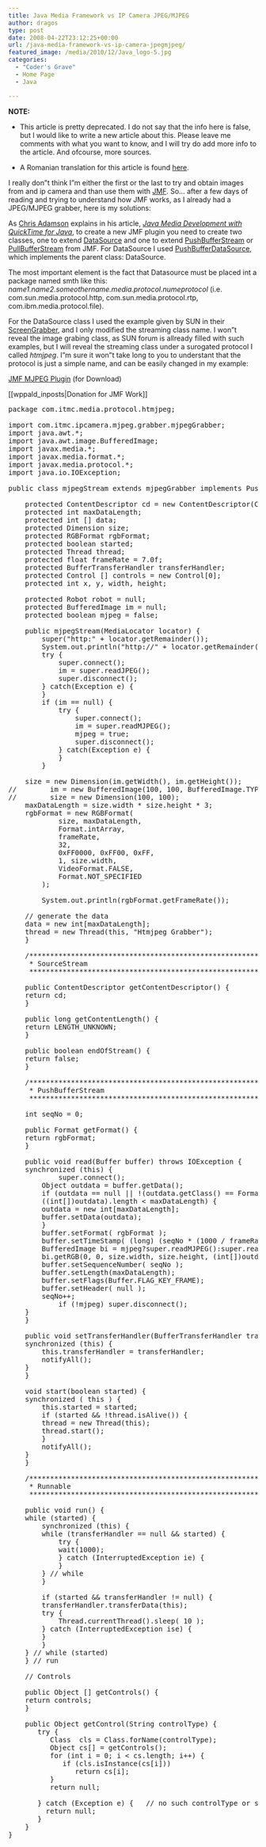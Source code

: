 ```yaml
---
title: Java Media Framework vs IP Camera JPEG/MJPEG
author: dragos
type: post
date: 2008-04-22T23:12:25+00:00
url: /java-media-framework-vs-ip-camera-jpegmjpeg/
featured_image: /media/2010/12/Java_logo-5.jpg
categories:
  - "Coder's Grave"
  - Home Page
  - Java

---
```

**NOTE:**
  
+ This article is pretty deprecated. I do not say that the info here is false, but I would like to write a new article about this. Please leave me comments with what you want to know, and I will try do add more info to the article. And ofcourse, more sources.<!--more-->


  
+ A Romanian translation for this article is found [here][1].

I really don&#8221;t think I&#8221;m either the first or the last to try and obtain images from and ip camera and than use them with <a title="Java Media Framework" href="http://www.google.ro/url?sa=t&ct=res&cd=1&url=http%3A%2F%2Fjava.sun.com%2Fproducts%2Fjava-media%2Fjmf%2F&ei=kbcHSNCXGJygmwPmwKyCBQ&usg=AFQjCNHFWA3xDh0qc9PpUvRQB83F9rl9sw&sig2=oaN-RciWsAPLPXVf8C3E8w" target="_blank" rel="noopener noreferrer">JMF</a>. So&#8230; after a few days of reading and trying to understand how JMF works, as I already had a JPEG/MJPEG grabber, here is my solutions:<!--more-->

As [Chris Adamson][2] explains in his article, <a href="http://www.onjava.com/pub/a/onjava/2002/12/23/jmf.html" target="_blank" rel="noopener noreferrer"><em>Java Media Development with QuickTime for Java</em></a>, to create a new JMF plugin you need to create two classes, one to extend [DataSource][3] and one to extend [PushBufferStream][4] or [PullBufferStream][5] from JMF. For DataSource I used [PushBufferDataSource][6], which implements the parent class: DataSource.

The most important element is the fact that Datasource must be placed int a package named smth like this: _name1.name2.someothername.media.protocol.numeprotocol_ (i.e. com.sun.media.protocol.http, com.sun.media.protocol.rtp, com.ibm.media.protocol.file).

For the DataSource class I used the example given by SUN in their [ScreenGrabber][7], and I only modified the streaming class name. I won&#8221;t reveal the image grabing class, as SUN forum is allready filled with such examples, but I will reveal the streaming class under a surogated protocol I called _htmjpeg_. I&#8221;m sure it won&#8221;t take long to you to understant that the protocol is just a simple name, and can be easily changed in my example:

[JMF MJPEG Plugin][8] (for Download)

[[wppald_inposts|Donation for JMF Work]]

<pre class="prettyprint">package com.itmc.media.protocol.htmjpeg;

import com.itmc.ipcamera.mjpeg.grabber.mjpegGrabber;
import java.awt.*;
import java.awt.image.BufferedImage;
import javax.media.*;
import javax.media.format.*;
import javax.media.protocol.*;
import java.io.IOException;

public class mjpegStream extends mjpegGrabber implements PushBufferStream, Runnable {

    protected ContentDescriptor cd = new ContentDescriptor(ContentDescriptor.RAW);
    protected int maxDataLength;
    protected int [] data;
    protected Dimension size;
    protected RGBFormat rgbFormat;
    protected boolean started;
    protected Thread thread;
    protected float frameRate = 7.0f;
    protected BufferTransferHandler transferHandler;
    protected Control [] controls = new Control[0];
    protected int x, y, width, height;

    protected Robot robot = null;
    protected BufferedImage im = null;
    protected boolean mjpeg = false;

    public mjpegStream(MediaLocator locator) {
        super("http:" + locator.getRemainder());
        System.out.println("http://" + locator.getRemainder());
        try {
            super.connect();
            im = super.readJPEG();
            super.disconnect();
        } catch(Exception e) {
        }
        if (im == null) {
            try {
                super.connect();
                im = super.readMJPEG();
                mjpeg = true;
                super.disconnect();
            } catch(Exception e) {
            }
        }

	size = new Dimension(im.getWidth(), im.getHeight());
//        im = new BufferedImage(100, 100, BufferedImage.TYPE_INT_ARGB);
//        size = new Dimension(100, 100);
	maxDataLength = size.width * size.height * 3;
	rgbFormat = new RGBFormat(
            size, maxDataLength,
            Format.intArray,
            frameRate,
            32,
            0xFF0000, 0xFF00, 0xFF,
            1, size.width,
            VideoFormat.FALSE,
            Format.NOT_SPECIFIED
        );

        System.out.println(rgbFormat.getFrameRate());

	// generate the data
	data = new int[maxDataLength];
	thread = new Thread(this, "Htmjpeg Grabber");
    }

    /***************************************************************************
     * SourceStream
     ***************************************************************************/

    public ContentDescriptor getContentDescriptor() {
	return cd;
    }

    public long getContentLength() {
	return LENGTH_UNKNOWN;
    }

    public boolean endOfStream() {
	return false;
    }

    /***************************************************************************
     * PushBufferStream
     ***************************************************************************/

    int seqNo = 0;

    public Format getFormat() {
	return rgbFormat;
    }

    public void read(Buffer buffer) throws IOException {
	synchronized (this) {
            super.connect();
	    Object outdata = buffer.getData();
	    if (outdata == null || !(outdata.getClass() == Format.intArray) ||
		((int[])outdata).length &lt; maxDataLength) {
		outdata = new int[maxDataLength];
		buffer.setData(outdata);
	    }
	    buffer.setFormat( rgbFormat );
	    buffer.setTimeStamp( (long) (seqNo * (1000 / frameRate) * 1000000) );
	    BufferedImage bi = mjpeg?super.readMJPEG():super.readJPEG();
	    bi.getRGB(0, 0, size.width, size.height, (int[])outdata, 0, size.width);
	    buffer.setSequenceNumber( seqNo );
	    buffer.setLength(maxDataLength);
	    buffer.setFlags(Buffer.FLAG_KEY_FRAME);
	    buffer.setHeader( null );
	    seqNo++;
            if (!mjpeg) super.disconnect();
	}
    }

    public void setTransferHandler(BufferTransferHandler transferHandler) {
	synchronized (this) {
	    this.transferHandler = transferHandler;
	    notifyAll();
	}
    }

    void start(boolean started) {
	synchronized ( this ) {
	    this.started = started;
	    if (started && !thread.isAlive()) {
		thread = new Thread(this);
		thread.start();
	    }
	    notifyAll();
	}
    }

    /***************************************************************************
     * Runnable
     ***************************************************************************/

    public void run() {
	while (started) {
	    synchronized (this) {
		while (transferHandler == null && started) {
		    try {
			wait(1000);
		    } catch (InterruptedException ie) {
		    }
		} // while
	    }

	    if (started && transferHandler != null) {
		transferHandler.transferData(this);
		try {
		    Thread.currentThread().sleep( 10 );
		} catch (InterruptedException ise) {
		}
	    }
	} // while (started)
    } // run

    // Controls

    public Object [] getControls() {
	return controls;
    }

    public Object getControl(String controlType) {
       try {
          Class  cls = Class.forName(controlType);
          Object cs[] = getControls();
          for (int i = 0; i &lt; cs.length; i++) {
             if (cls.isInstance(cs[i]))
                return cs[i];
          }
          return null;

       } catch (Exception e) {   // no such controlType or such control
         return null;
       }
    }
}</pre>

 [1]: http://dragosc.itmcd.ro/it-stuff/java-media-framework-vs-ip-camera-jpegmjpeg-ro " Java Media Framework vs IP Camera JPEG/MJPEG"
 [2]: http://www.onjava.com/pub/au/1045
 [3]: http://java.sun.com/products/java-media/jmf/2.1.1/apidocs/javax/media/protocol/DataSource.html
 [4]: http://java.sun.com/products/java-media/jmf/2.1.1/apidocs/javax/media/protocol/PushSourceStream.html
 [5]: http://java.sun.com/products/java-media/jmf/2.1.1/apidocs/javax/media/protocol/PullBufferStream.html
 [6]: http://java.sun.com/products/java-media/jmf/2.1.1/apidocs/javax/media/protocol/PushBufferDataSource.html
 [7]: http://java.sun.com/products/java-media/jmf/2.1.1/solutions/ScreenGrabber.html
 [8]: http://dor.homelinux.com/wp-content/uploads/2008/04/mjpegstream.java "JMF MJPEG Plugin"